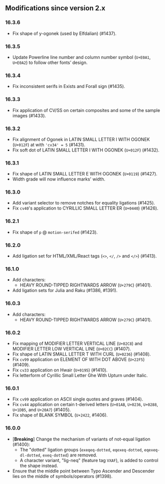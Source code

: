 ## Modifications since version 2.x

### 16.3.6

 * Fix shape of y-ogonek (used by Elfdalian) (#1437).


### 16.3.5

 * Update Powerline line number and column number symbol (`U+E0A1`, `U+E0A2`) to follow other fonts’ design.


### 16.3.4

 * Fix inconsistent serifs in Exists and Forall sign (#1435).


### 16.3.3

 * Fix application of CV/SS on certain composites and some of the sample images (#1433).


### 16.3.2

 * Fix alignment of Ogonek in LATIN SMALL LETTER I WITH OGONEK (`U+012F`) at with `'cv34' = 5` (#1431).
 * Fix soft dot of LATIN SMALL LETTER I WITH OGONEK (`U+012F`) (#1432).


### 16.3.1

 * Fix shape of LATIN SMALL LETTER E WITH OGONEK (`U+0119`) (#1427).
 * Width grade will now influence marks' width.


### 16.3.0

 * Add variant selector to remove notches for equality ligations (#1425).
 * Fix `cv40`'s application to CYRILLIC SMALL LETTER ER (`U+0440`) (#1426).


### 16.2.1

 * Fix shape of `p` @ `motion-serifed` (#1423).


### 16.2.0

* Add ligation set for HTML/XML/React tags (`<>`, `</`, `/>` and `</>`) (#1413).


### 16.1.0

* Add characters:
  - HEAVY ROUND-TIPPED RIGHTWARDS ARROW (`U+279C`) (#1401).
* Add ligation sets for Julia and Raku (#1386, #1391).


### 16.0.3

* Add characters:
  - HEAVY ROUND-TIPPED RIGHTWARDS ARROW (`U+279C`) (#1401).


### 16.0.2

 * Fix mapping of MODIFIER LETTER VERTICAL LINE (`U+02C8`) and MODIFIER LETTER LOW VERTICAL LINE (`U+02CC`) (#1407).
 * Fix shape of LATIN SMALL LETTER T WITH CURL (`U+0236`) (#1408).
 * Fix `cv99` application on ELEMENT OF WITH DOT ABOVE (`U+22F5`) (#1409).
 * Fix `cv33` application on Hwair (`U+0195`) (#1410).
 * Fix letterform of Cyrillic Small Letter Ghe With Upturn under Italic.


### 16.0.1

 * Fix `cv99` application on ASCII single quotes and graves (#1404).
 * Fix `cv44` application on certain t-derived letters (`U+01AB`, `U+0236`, `U+0288`, `U+1DB5`, and `U+20A7`) (#1405).
 * Fix shape of BLANK SYMBOL (`U+2422`, #1406).


### 16.0.0

 * \[**Breaking**\] Change the mechanism of variants of not-equal ligation (#1400):
   - The "dotted" ligation groups (`exeqeq-dotted`, `eqexeq-dotted`, `eqexeq-dl-dotted`, `exeq-dotted`) are removed.
   - A character variant, "lig-neq" (feature tag `VXAF`), is added to control the shape instead.
 * Ensure that the middle point between Typo Ascender and Descender lies on the middle of symbols/operators (#1398).

